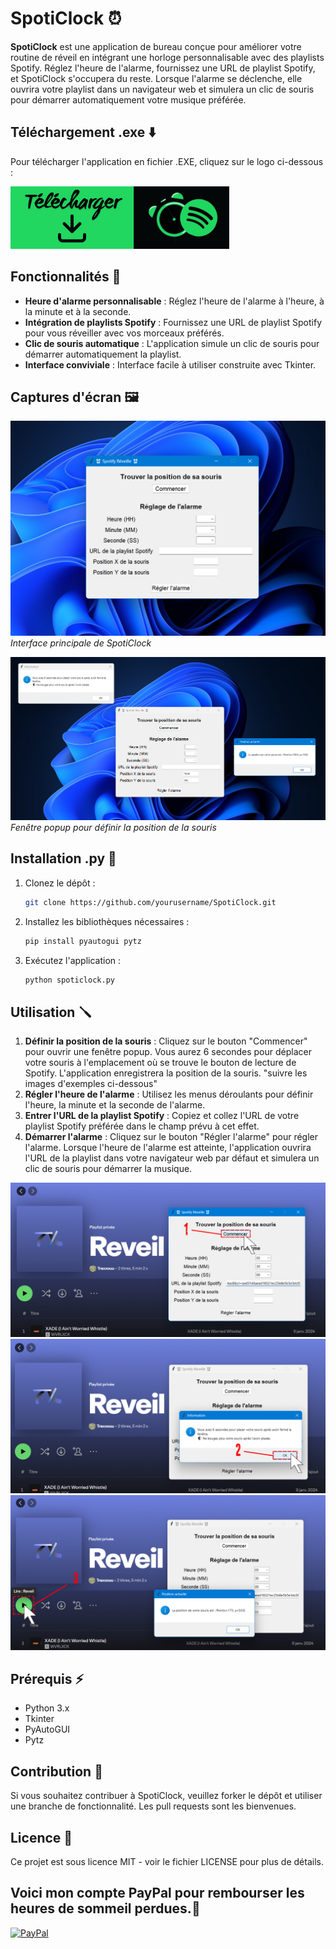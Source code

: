 # SpotiClock ⏰

**SpotiClock** est une application de bureau conçue pour améliorer votre routine de réveil en intégrant une horloge personnalisable avec des playlists Spotify. Réglez l'heure de l'alarme, fournissez une URL de playlist Spotify, et SpotiClock s'occupera du reste. Lorsque l'alarme se déclenche, elle ouvrira votre playlist dans un navigateur web et simulera un clic de souris pour démarrer automatiquement votre musique préférée.

## Téléchargement .exe ⬇️

Pour télécharger l'application en fichier .EXE, cliquez sur le logo ci-dessous :

[![Télécharger SpotiClock](https://github.com/Traxxouu/SpotiClock/blob/main/SpotiClock/Media/download_spoticlock.png)](https://drive.google.com/file/d/16U1IxEkRXMyoa3EIa-AvIgGKSNaQJgAK/view?usp=drive_link)

## Fonctionnalités 🔧

- **Heure d'alarme personnalisable** : Réglez l'heure de l'alarme à l'heure, à la minute et à la seconde.
- **Intégration de playlists Spotify** : Fournissez une URL de playlist Spotify pour vous réveiller avec vos morceaux préférés.
- **Clic de souris automatique** : L'application simule un clic de souris pour démarrer automatiquement la playlist.
- **Interface conviviale** : Interface facile à utiliser construite avec Tkinter.

## Captures d'écran 🖼️

![Interface principale](https://github.com/Traxxouu/SpotiClock/blob/main/SpotiClock/Media/SpotiClock_Interface.png)
*Interface principale de SpotiClock*

![Définir la position de la souris](https://github.com/Traxxouu/SpotiClock/blob/main/SpotiClock/Media/SpotiClock_Interface2.png)
*Fenêtre popup pour définir la position de la souris*

## Installation .py 🧰

1. Clonez le dépôt :
    ```bash
    git clone https://github.com/yourusername/SpotiClock.git
    ```
2. Installez les bibliothèques nécessaires :
    ```bash
    pip install pyautogui pytz
    ```
3. Exécutez l'application :
    ```bash
    python spoticlock.py
    ```

## Utilisation 🪛

1. **Définir la position de la souris** : Cliquez sur le bouton "Commencer" pour ouvrir une fenêtre popup. Vous aurez 6 secondes pour déplacer votre souris à l'emplacement où se trouve le bouton de lecture de Spotify. L'application enregistrera la position de la souris. "suivre les images d'exemples ci-dessous"
2. **Régler l'heure de l'alarme** : Utilisez les menus déroulants pour définir l'heure, la minute et la seconde de l'alarme.
3. **Entrer l'URL de la playlist Spotify** : Copiez et collez l'URL de votre playlist Spotify préférée dans le champ prévu à cet effet.
4. **Démarrer l'alarme** : Cliquez sur le bouton "Régler l'alarme" pour régler l'alarme. Lorsque l'heure de l'alarme est atteinte, l'application ouvrira l'URL de la playlist dans votre navigateur web par défaut et simulera un clic de souris pour démarrer la musique.

![Utilisation - Exemple 1](https://github.com/Traxxouu/SpotiClock/blob/main/SpotiClock/Media/exemple1.png)
![Utilisation - Exemple 2](https://github.com/Traxxouu/SpotiClock/blob/main/SpotiClock/Media/exemple2.png)
![Utilisation - Exemple 3](https://github.com/Traxxouu/SpotiClock/blob/main/SpotiClock/Media/exemple3.png)


## Prérequis ⚡

- Python 3.x
- Tkinter
- PyAutoGUI
- Pytz

## Contribution 🦾

Si vous souhaitez contribuer à SpotiClock, veuillez forker le dépôt et utiliser une branche de fonctionnalité. Les pull requests sont les bienvenues.

## Licence 📜

Ce projet est sous licence MIT - voir le fichier LICENSE pour plus de détails.

## Voici mon compte PayPal pour rembourser les heures de sommeil perdues.👋
[![PayPal](https://img.shields.io/badge/PayPal-00457C?style=for-the-badge&logo=paypal&logoColor=white)](https://paypal.me/frtrax?country.x=FR&locale.x=fr_FR) 
